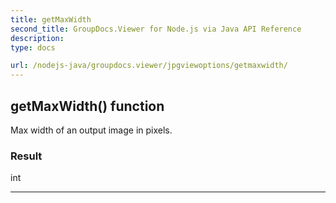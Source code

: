 ```yaml
---
title: getMaxWidth
second_title: GroupDocs.Viewer for Node.js via Java API Reference
description: 
type: docs

url: /nodejs-java/groupdocs.viewer/jpgviewoptions/getmaxwidth/
---
```


## getMaxWidth()  function
Max width of an output image in pixels.

### Result
int


---


